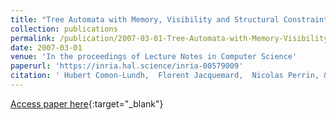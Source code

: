 ```yaml
---
title: "Tree Automata with Memory, Visibility and Structural Constraints"
collection: publications
permalink: /publication/2007-03-01-Tree-Automata-with-Memory-Visibility-and-Structural-Constraints
date: 2007-03-01
venue: 'In the proceedings of Lecture Notes in Computer Science'
paperurl: 'https://inria.hal.science/inria-00579009'
citation: ' Hubert Comon-Lundh,  Florent Jacquemard,  Nicolas Perrin, &quot;Tree Automata with Memory, Visibility and Structural Constraints.&quot; In the proceedings of Lecture Notes in Computer Science, 2007.'
---
```

[Access paper here](https://inria.hal.science/inria-00579009){:target="_blank"}
